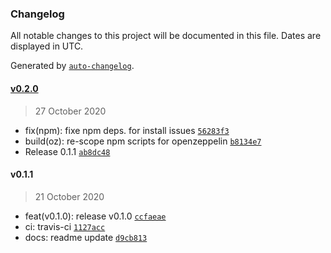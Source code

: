 ### Changelog

All notable changes to this project will be documented in this file. Dates are displayed in UTC.

Generated by [`auto-changelog`](https://github.com/CookPete/auto-changelog).

#### [v0.2.0](https://github.com/sambacha/yfi-interface-contracts/compare/v0.1.1...v0.2.0)

> 27 October 2020

- fix(npm): fixe npm deps. for install issues [`56283f3`](https://github.com/sambacha/yfi-interface-contracts/commit/56283f388d54286b90babc32c15818ea9cc48e5f)
- build(oz): re-scope npm scripts for openzeppelin [`b8134e7`](https://github.com/sambacha/yfi-interface-contracts/commit/b8134e7ee7f853c6070ddf1dceaed37467c9f440)
- Release 0.1.1 [`ab8dc48`](https://github.com/sambacha/yfi-interface-contracts/commit/ab8dc48e6564a8d993b57b4beeef343cdc2b9266)

#### v0.1.1

> 21 October 2020

- feat(v0.1.0): release v0.1.0 [`ccfaeae`](https://github.com/sambacha/yfi-interface-contracts/commit/ccfaeae36fa1523e4cb9d1c1eb5f1249171b37fb)
- ci: travis-ci [`1127acc`](https://github.com/sambacha/yfi-interface-contracts/commit/1127acc1ee53cc4d4e78c2efd145e510601a08da)
- docs: readme update [`d9cb813`](https://github.com/sambacha/yfi-interface-contracts/commit/d9cb813aabacbb5bc755aa29a980ec31832944c8)
